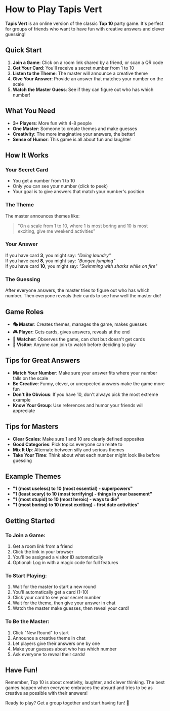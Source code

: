 # How to Play Tapis Vert

**Tapis Vert** is an online version of the classic **Top 10** party game. It's perfect for groups of friends who want to have fun with creative answers and clever guessing!

## Quick Start

1. **Join a Game**: Click on a room link shared by a friend, or scan a QR code
2. **Get Your Card**: You'll receive a secret number from 1 to 10
3. **Listen to the Theme**: The master will announce a creative theme  
4. **Give Your Answer**: Provide an answer that matches your number on the scale
5. **Watch the Master Guess**: See if they can figure out who has which number!

## What You Need

- **3+ Players**: More fun with 4-8 people
- **One Master**: Someone to create themes and make guesses
- **Creativity**: The more imaginative your answers, the better!
- **Sense of Humor**: This game is all about fun and laughter

## How It Works

### Your Secret Card
- You get a number from 1 to 10
- Only you can see your number (click to peek)
- Your goal is to give answers that match your number's position

### The Theme
The master announces themes like:
> "On a scale from 1 to 10, where 1 is most boring and 10 is most exciting, give me weekend activities"

### Your Answer
If you have card **3**, you might say: *"Doing laundry"*  
If you have card **8**, you might say: *"Bungee jumping"*  
If you have card **10**, you might say: *"Swimming with sharks while on fire"*

### The Guessing
After everyone answers, the master tries to figure out who has which number. Then everyone reveals their cards to see how well the master did!

## Game Roles

- **🎭 Master**: Creates themes, manages the game, makes guesses
- **🎮 Player**: Gets cards, gives answers, reveals at the end  
- **👀 Watcher**: Observes the game, can chat but doesn't get cards
- **👤 Visitor**: Anyone can join to watch before deciding to play

## Tips for Great Answers

- **Match Your Number**: Make sure your answer fits where your number falls on the scale
- **Be Creative**: Funny, clever, or unexpected answers make the game more fun
- **Don't Be Obvious**: If you have 10, don't always pick the most extreme example
- **Know Your Group**: Use references and humor your friends will appreciate

## Tips for Masters

- **Clear Scales**: Make sure 1 and 10 are clearly defined opposites
- **Good Categories**: Pick topics everyone can relate to
- **Mix It Up**: Alternate between silly and serious themes
- **Take Your Time**: Think about what each number might look like before guessing

## Example Themes

- **"1 (most useless) to 10 (most essential) - superpowers"**
- **"1 (least scary) to 10 (most terrifying) - things in your basement"**  
- **"1 (most stupid) to 10 (most heroic) - ways to die"**
- **"1 (most boring) to 10 (most exciting) - first date activities"**

## Getting Started

### To Join a Game:
1. Get a room link from a friend
2. Click the link in your browser
3. You'll be assigned a visitor ID automatically
4. Optional: Log in with a magic code for full features

### To Start Playing:
1. Wait for the master to start a new round
2. You'll automatically get a card (1-10)
3. Click your card to see your secret number
4. Wait for the theme, then give your answer in chat
5. Watch the master make guesses, then reveal your card!

### To Be the Master:
1. Click "New Round" to start
2. Announce a creative theme in chat
3. Let players give their answers one by one
4. Make your guesses about who has which number
5. Ask everyone to reveal their cards!

## Have Fun!

Remember, Top 10 is about creativity, laughter, and clever thinking. The best games happen when everyone embraces the absurd and tries to be as creative as possible with their answers!

Ready to play? Get a group together and start having fun! 🎉 